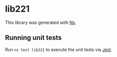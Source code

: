 # lib221

This library was generated with [Nx](https://nx.dev).

## Running unit tests

Run `nx test lib221` to execute the unit tests via [Jest](https://jestjs.io).

